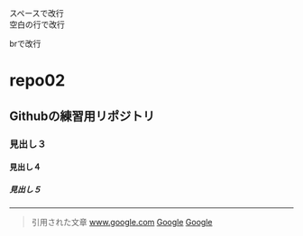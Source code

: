 スペースで改行  
空白の行で改行

brで改行<br>
# repo02
## Githubの練習用リポジトリ
### 見出し３
#### 見出し４
##### 見出し５
---
>引用された文章
www.google.com
[Google](www.google.com)
[Google](www.google.com "タイトル")
